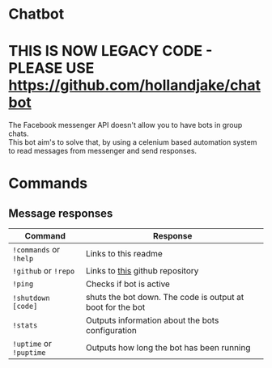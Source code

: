 Chatbot
======

# **THIS IS NOW LEGACY CODE - PLEASE USE https://github.com/hollandjake/chatbot**

The Facebook messenger API doesn't allow you to have bots in group chats.  
This bot aim's to solve that, by using a celenium based automation system to read messages from messenger and send responses.

Commands
========

Message responses
------------------
| Command | Response |
| ------- | -------- |
| `!commands` or `!help` | Links to this readme |
| `!github` or `!repo` | Links to [this](https://github.com/hollandjake/Chatbot) github repository |
| `!ping` | Checks if bot is active |
| `!shutdown [code]` | shuts the bot down. The code is output at boot for the bot |
| `!stats` | Outputs information about the bots configuration |
| `!uptime` or `!puptime` | Outputs how long the bot has been running |
